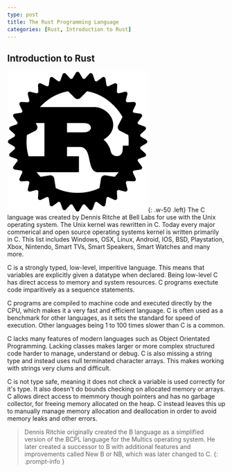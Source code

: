 ```yaml
---
type: post
title: The Rust Programming Language
categories: [Rust, Introduction to Rust]
---
```

## Introduction to Rust


![Desktop View](/posts/20230423/Rust-logo.png){: .w-50 .left}
The C language was created by Dennis Ritche at Bell Labs for use with the Unix operating system. The Unix kernel was rewritten in C. Today every major commerical and open source operating systems kernel is written primarily in C. This list includes Windows, OSX, Linux, Android, IOS, BSD, Playstation, Xbox, Nintendo, Smart TVs, Smart Speakers, Smart Watches and many more.

C is a strongly typed, low-level, imperitive language. This means that variables are explicitly given a datatype when declared. Being low-level C has direct access to memory and system resources. C programs exectute code imparitively as a sequence statements.

C programs are compiled to machine code and executed directly by the CPU, which makes it a very fast and efficient language. C is often used as a benchmark for other languages, as it sets the standard for speed of execution. Other languages being 1 to 100 times slower than C is a common.

C lacks many features of modern languages such as Object Orientated Programming. Lacking classes makes larger or more complex structured code harder to manage, understand or debug. C is also missing a string type and instead uses null terminated character arrays. This makes working with strings very clums and difficult.

C is not type safe, meaning it does not check a variable is used correctly for it's type. It also doesn't do bounds checking on allocated memory or arrays. C allows direct access to memmory though pointers and has no garbage collector, for freeing memory allocated on the heap. C instead leaves this up to manually manage memory allocation and deallocation in order to avoid memory leaks and other errors.

> Dennis Ritchie originally created the B language as a simplified version of the BCPL language for the Multics operating system. He later created a successor to B with additional features and improvements called New B or NB, which was later changed to C.
{: .prompt-info }
